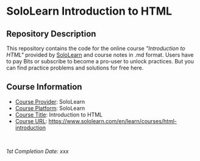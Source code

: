 <!-- README file for online courses -->

# SoloLearn Introduction to HTML

## Repository Description

This repository contains the code for the online course *"Introduction to HTML"* provided by [SoloLearn](https://www.sololearn.com) and course notes in .md format. Users have to pay Bits or subscribe to become a pro-user to unlock practices. But you can find practice problems and solutions for free here.

## Course Information

- <ins>Course Provider</ins>: SoloLearn
- <ins>Course Platform</ins>: SoloLearn
- <ins>Course Title</ins>: Introduction to HTML
- <ins>Course URL</ins>: https://www.sololearn.com/en/learn/courses/html-introduction

&nbsp;

*1st Completion Date: xxx*&emsp;
